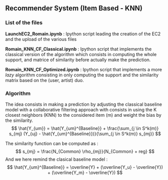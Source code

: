 ## Recommender System (Item Based - KNN)

### List of the files

**LaunchEC2_Romain.ipynb** : Ipython script leading the creation of the EC2 and the upload of the various files

**Romain_KNN_CF_Classical.ipynb** : Ipython script that implements the classical version of the algorithm which consists in computing the whole support, and matrice of similarity before actually make the prediction.

**Romain_KNN_CF_Optimized.ipynb** : Ipython script that implements a more *lazy* algorithm consisting in only computing the support and the similarity matrix based on the (user, artist) duo. 

### Algorithm

The idea consists in making a prediction by adjusting the classical baseline model with a collaborative filtering approach with consists in using the K closest neighbors (KNN) to the considered item (m) and weight the bias by the similarity.
$$
\hat{Y_{um}} = \hat{Y_{um}^{Baseline}} + \frac{\sum_{j \in S^k(m)} s_{mj} (Y_{uj} - \hat{Y_{um}^{Baseline}})}{\sum_{j \in S^k(m)} s_{mj}}
$$

The similarity function can be computed as :
$$
s_{mj} = \frac{N_{Common} \rho_{mj}}{N_{Common} + reg}
$$
And we here remind the clasical baseline model : 
$$
\hat{Y_{um}^{Baseline}} = \overline{Y} + (\overline{Y_u} - \overline{Y}) + (\overline{Y_m} - \overline{Y})
$$





